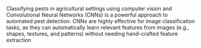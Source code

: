 Classifying pests in agricultural settings using computer vision and Convolutional Neural Networks (CNNs) is a powerful approach to automated pest detection. CNNs are highly effective for image classification tasks, as they can automatically learn relevant features from images (e.g., shapes, textures, and patterns) without needing hand-crafted feature extraction
